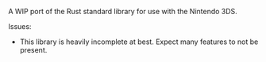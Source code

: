 A WIP port of the Rust standard library for use with the Nintendo 3DS.

Issues:

* This library is heavily incomplete at best. Expect many features to not be present. 

